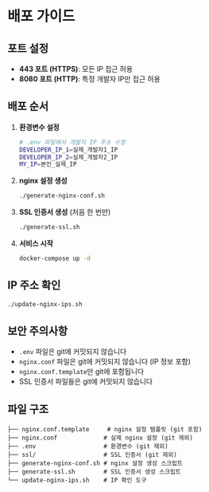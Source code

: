 # 배포 가이드

## 포트 설정

- **443 포트 (HTTPS)**: 모든 IP 접근 허용
- **8080 포트 (HTTP)**: 특정 개발자 IP만 접근 허용

## 배포 순서

1. **환경변수 설정**
   ```bash
   # .env 파일에서 개발자 IP 주소 수정
   DEVELOPER_IP_1=실제_개발자1_IP
   DEVELOPER_IP_2=실제_개발자2_IP  
   MY_IP=본인_실제_IP
   ```

2. **nginx 설정 생성**
   ```bash
   ./generate-nginx-conf.sh
   ```

3. **SSL 인증서 생성** (처음 한 번만)
   ```bash
   ./generate-ssl.sh
   ```

4. **서비스 시작**
   ```bash
   docker-compose up -d
   ```

## IP 주소 확인

```bash
./update-nginx-ips.sh
```

## 보안 주의사항

- `.env` 파일은 git에 커밋되지 않습니다
- `nginx.conf` 파일은 git에 커밋되지 않습니다 (IP 정보 포함)
- `nginx.conf.template`만 git에 포함됩니다
- SSL 인증서 파일들은 git에 커밋되지 않습니다

## 파일 구조

```
├── nginx.conf.template     # nginx 설정 템플릿 (git 포함)
├── nginx.conf             # 실제 nginx 설정 (git 제외)
├── .env                   # 환경변수 (git 제외)
├── ssl/                   # SSL 인증서 (git 제외)
├── generate-nginx-conf.sh # nginx 설정 생성 스크립트
├── generate-ssl.sh        # SSL 인증서 생성 스크립트
└── update-nginx-ips.sh    # IP 확인 도구
```